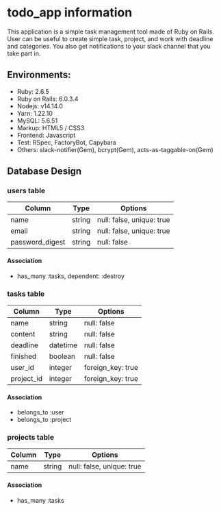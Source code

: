 # todo_app information

This application is a simple task management tool made of Ruby on Rails.
User can be useful to create simple task, project, and work with deadline and categories.
You also get notifications to your slack channel that you take part in.

## Environments:

  * Ruby: 2.6.5
  * Ruby on Rails: 6.0.3.4
  * Nodejs: v14.14.0
  * Yarn: 1.22.10
  * MySQL: 5.6.51
  * Markup: HTML5 / CSS3
  * Frontend: Javascript
  * Test: RSpec, FactoryBot, Capybara
  * Others: slack-notifier(Gem), bcrypt(Gem), acts-as-taggable-on(Gem)

## Database Design

### users table

| Column             | Type                | Options                    |
|--------------------|---------------------|----------------------------|
| name               | string              | null: false, unique: true  |
| email              | string              | null: false, unique: true  |
| password_digest    | string              | null: false                |

#### Association

- has_many :tasks, dependent: :destroy

### tasks table

| Column             | Type                | Options                    |
|--------------------|---------------------|----------------------------|
| name               | string              | null: false                |
| content            | string              | null: false                |
| deadline           | datetime            | null: false                |
| finished           | boolean             | null: false                |
| user_id            | integer             | foreign_key: true          |
| project_id         | integer             | foreign_key: true          |


#### Association

- belongs_to :user
- belongs_to :project

### projects table

| Column             | Type                | Options                         |
|--------------------|---------------------|---------------------------------|
| name               | string              | null: false, unique: true       |

#### Association

- has_many :tasks

